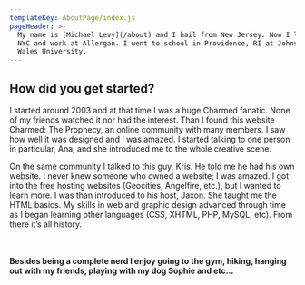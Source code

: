 ```yaml
---
templateKey: AboutPage/index.js
pageHeader: >-
  My name is [Michael Levy](/about) and I hail from New Jersey. Now I live in
  NYC and work at Allergan. I went to school in Providence, RI at Johnson &
  Wales University.
---
```

## How did you get started?

I started around 2003 and at that time I was a huge Charmed fanatic. None of my friends watched it nor had the interest. Than I found this website Charmed: The Prophecy, an online community with many members. I saw how well it was designed and I was amazed. I started talking to one person in particular, Ana, and she introduced me to the whole creative scene.

On the same community I talked to this guy, Kris. He told me he had his own website. I never knew someone who owned a website; I was amazed. I got into the free hosting websites (Geocities, Angelfire, etc.), but I wanted to learn more. I was than introduced to his host, Jaxon. She taught me the HTML basics. My skills in web and graphic design advanced through time as I began learning other languages (CSS, XHTML, PHP, MySQL, etc). From there it’s all history.  
<br><br>

**Besides being a complete nerd I enjoy going to the gym, hiking, hanging out with my friends, playing with my dog Sophie and etc...**
